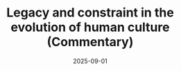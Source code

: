 ---
title: "Legacy and constraint in the evolution of human culture (Commentary)"
collection: publications
permalink: /publication/2025_garfield_EHB_comment
excerpt: <blockquote>Kinship is culturally constructed. Leaders teach opaque norms for fitness-relevant reasons. Individuals often conform to social constraints. And innovations accumulate across generations, embedded in symbolic institutions.</blockquote>
date: 2025-09-01
venue: 'Evolution and Human Behavior'
paperurl: '/files/garfield_EHBcomment_2025.pdf'
link: 'https://doi.org/10.1016/j.evolhumbehav.2025.106714'
citation: 'Garfield, Zachary H. (2025), &quot;Legacy and constraint in the evolution of human culture&quot; <i>Evolution and Human Behavior</i>'
---